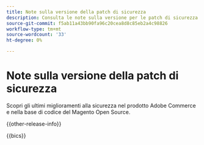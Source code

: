 ```yaml
---
title: Note sulla versione della patch di sicurezza
description: Consulta le note sulla versione per le patch di sicurezza di Adobe Commerce.
source-git-commit: f5ab11a43bb90fa96c20cea8d8c85eb2a4c98826
workflow-type: tm+mt
source-wordcount: '33'
ht-degree: 0%

---
```



# Note sulla versione della patch di sicurezza

Scopri gli ultimi miglioramenti alla sicurezza nel prodotto Adobe Commerce e nella base di codice del Magento Open Source.

{{other-release-info}}

{{bics}}

